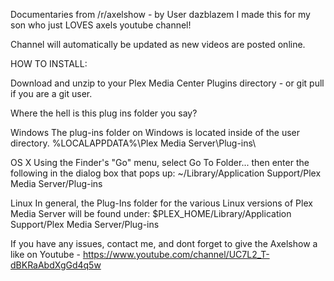 Documentaries from /r/axelshow - by User dazblazem
I made this for my son who just LOVES axels youtube channel!

Channel will automatically be updated as new videos are posted online.

HOW TO INSTALL:

Download and unzip to your Plex Media Center Plugins directory - or git pull if you are a git user.

Where the hell is this plug ins folder you say?

Windows
The plug-ins folder on Windows is located inside of the user directory.
%LOCALAPPDATA%\Plex Media Server\Plug-ins\

OS X
Using the Finder's "Go" menu, select Go To Folder... then enter the following in the dialog box that pops up:
~/Library/Application Support/Plex Media Server/Plug-ins

Linux
In general, the Plug-Ins folder for the various Linux versions of Plex Media Server will be found under:
$PLEX_HOME/Library/Application Support/Plex Media Server/Plug-ins

If you have any issues, contact me, and dont forget to give the Axelshow a like on Youtube - https://www.youtube.com/channel/UC7L2_T-dBKRaAbdXgGd4q5w

